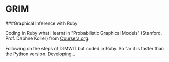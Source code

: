 GRIM
====

###Graphical Inference with Ruby

Coding in Ruby what I learnt in "Probabilistic Graphical Models" (Stanford, Prof. Daphne Koller) from [Coursera.org](https://www.coursera.org/course/pgm).


Following on the steps of DIMWIT but coded in Ruby. 
So far it is faster than the Python version.
Developing...